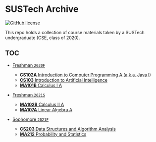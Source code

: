 # SUSTech Archive

[![GitHub license](https://img.shields.io/github/license/HeZean/SUSTech-Archive)](https://github.com/HeZean/SUSTech-Archive/blob/master/LICENSE)

This repo holds a collection of course materials taken by a SUSTech undergraduate (CSE, class of 2020).

## TOC

- [Freshman `2020F`](./2020F)
  - [**CS102A** Introduction to Computer Programming A (a.k.a. Java I)](./2020F/CS102A)
  - [**CS103** Introduction to Artificial Intelligence](./2020F/CS103)
  - [**MA101B** Calculus I A](./2020F/MA101B)
- [Freshman `2021S`](./2021S)
  - [**MA102B** Calculus II A](./2021S/MA102B)
  - [**MA107A** Linear Algebra A](./2021S/MA107A)
- [Sophomore `2021F`](./2021F)

  - [**CS203** Data Structures and Algorithm Analysis](./2021F/CS203)
  - [**MA212** Probability and Statistics](./2021F/MA212)